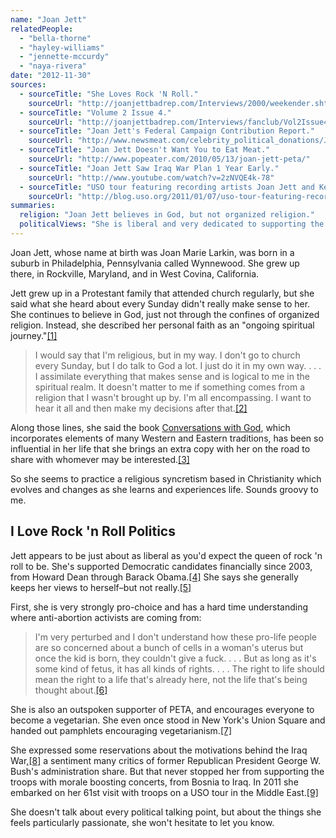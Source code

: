 ```yaml
---
name: "Joan Jett"
relatedPeople:
  - "bella-thorne"
  - "hayley-williams"
  - "jennette-mccurdy"
  - "naya-rivera"
date: "2012-11-30"
sources:
  - sourceTitle: "She Loves Rock 'N Roll."
    sourceUrl: "http://joanjettbadrep.com/Interviews/2000/weekender.shtml"
  - sourceTitle: "Volume 2 Issue 4."
    sourceUrl: "http://joanjettbadrep.com/Interviews/fanclub/Vol2Issue4.shtml"
  - sourceTitle: "Joan Jett's Federal Campaign Contribution Report."
    sourceUrl: "http://www.newsmeat.com/celebrity_political_donations/Joan_Jett.php"
  - sourceTitle: "Joan Jett Doesn't Want You to Eat Meat."
    sourceUrl: "http://www.popeater.com/2010/05/13/joan-jett-peta/"
  - sourceTitle: "Joan Jett Saw Iraq War Plan 1 Year Early."
    sourceUrl: "http://www.youtube.com/watch?v=2zNVQE4k-78"
  - sourceTitle: "USO tour featuring recording artists Joan Jett and Kellie Pickler."
    sourceUrl: "http://blog.uso.org/2011/01/07/uso-tour-featuring-recording-artists-joan-jett-and-kellie-pickler-2/"
summaries:
  religion: "Joan Jett believes in God, but not organized religion."
  politicalViews: "She is liberal and very dedicated to supporting the troops."
---
```


Joan Jett, whose name at birth was Joan Marie Larkin, was born in a suburb in Philadelphia, Pennsylvania called Wynnewood. She grew up there, in Rockville, Maryland, and in West Covina, California.

Jett grew up in a Protestant family that attended church regularly, but she said what she heard about every Sunday didn't really make sense to her. She continues to believe in God, just not through the confines of organized religion. Instead, she described her personal faith as an "ongoing spiritual journey."<a class="source-citation" href="#http%3A%2F%2Fjoanjettbadrep.com%2FInterviews%2F2000%2Fweekender.shtml" title="She Loves Rock &apos;N Roll.">[1]</a>

>I would say that I'm religious, but in my way. I don't go to church every Sunday, but I do talk to God a lot. I just do it in my own way. . . . I assimilate everything that makes sense and is logical to me in the spiritual realm. It doesn't matter to me if something comes from a religion that I wasn't brought up by. I'm all encompassing. I want to hear it all and then make my decisions after that.<a class="source-citation" href="#http%3A%2F%2Fjoanjettbadrep.com%2FInterviews%2Ffanclub%2FVol2Issue4.shtml" title="Volume 2 Issue 4.">[2]</a>

Along those lines, she said the book [Conversations with God](http://en.wikipedia.org/wiki/Conversations_with_God), which incorporates elements of many Western and Eastern traditions, has been so influential in her life that she brings an extra copy with her on the road to share with whomever may be interested.<a class="source-citation" href="#http%3A%2F%2Fjoanjettbadrep.com%2FInterviews%2F2000%2Fweekender.shtml" title="She Loves Rock &apos;N Roll.">[3]</a>

So she seems to practice a religious syncretism based in Christianity which evolves and changes as she learns and experiences life. Sounds groovy to me.


## I Love Rock 'n Roll Politics

Jett appears to be just about as liberal as you'd expect the queen of rock 'n roll to be. She's supported Democratic candidates financially since 2003, from Howard Dean through Barack Obama.<a class="source-citation" href="#http%3A%2F%2Fwww.newsmeat.com%2Fcelebrity_political_donations%2FJoan_Jett.php" title="Joan Jett&apos;s Federal Campaign Contribution Report.">[4]</a> She says she generally keeps her views to herself–but not really.<a class="source-citation" href="#http%3A%2F%2Fjoanjettbadrep.com%2FInterviews%2Ffanclub%2FVol2Issue4.shtml" title="Volume 2 Issue 4.">[5]</a>

First, she is very strongly pro-choice and has a hard time understanding where anti-abortion activists are coming from:

>I'm very perturbed and I don't understand how these pro-life people are so concerned about a bunch of cells in a woman's uterus but once the kid is born, they couldn't give a fuck. . . . But as long as it's some kind of fetus, it has all kinds of rights. . . . The right to life should mean the right to a life that's already here, not the life that's being thought about.<a class="source-citation" href="#http%3A%2F%2Fjoanjettbadrep.com%2FInterviews%2Ffanclub%2FVol2Issue4.shtml" title="Volume 2 Issue 4.">[6]</a>

She is also an outspoken supporter of PETA, and encourages everyone to become a vegetarian. She even once stood in New York's Union Square and handed out pamphlets encouraging vegetarianism.<a class="source-citation" href="#http%3A%2F%2Fwww.popeater.com%2F2010%2F05%2F13%2Fjoan-jett-peta%2F" title="Joan Jett Doesn&apos;t Want You to Eat Meat.">[7]</a>

She expressed some reservations about the motivations behind the Iraq War,<a class="source-citation" href="#http%3A%2F%2Fwww.youtube.com%2Fwatch%3Fv%3D2zNVQE4k-78" title="Joan Jett Saw Iraq War Plan 1 Year Early.">[8]</a> a sentiment many critics of former Republican President George W. Bush's administration share. But that never stopped her from supporting the troops with morale boosting concerts, from Bosnia to Iraq. In 2011 she embarked on her 61st visit with troops on a USO tour in the Middle East.<a class="source-citation" href="#http%3A%2F%2Fblog.uso.org%2F2011%2F01%2F07%2Fuso-tour-featuring-recording-artists-joan-jett-and-kellie-pickler-2%2F" title="USO tour featuring recording artists Joan Jett and Kellie Pickler.">[9]</a>

She doesn't talk about every political talking point, but about the things she feels particularly passionate, she won't hesitate to let you know.